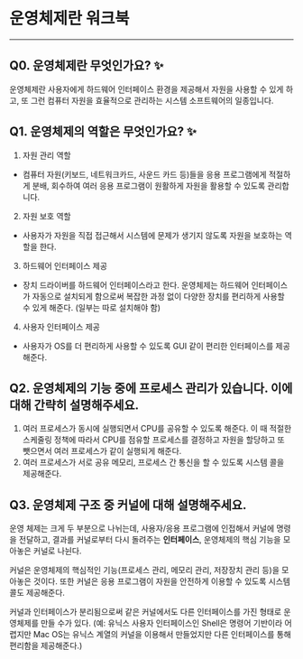 # 운영체제란 워크북

--------

## Q0. 운영체제란 무엇인가요? ✨  

운영체제란 사용자에게 하드웨어 인터페이스 환경을 제공해서 자원을 사용할 수 있게 하고, 또 그런 컴퓨터 자원을 효율적으로 관리하는 시스템 소프트웨어의 일종입니다.

## Q1. 운영체제의 역할은 무엇인가요? ✨  

1. 자원 관리 역할
- 컴퓨터 자원(키보드, 네트워크카드, 사운드 카드 등)들을 응용 프로그램에게 적절하게 분배, 회수하여 여러 응용 프로그램이 원활하게 자원을 활용할 수 있도록 관리합니다.
2. 자원 보호 역할
- 사용자가 자원을 직접 접근해서 시스템에 문제가 생기지 않도록 자원을 보호하는 역할을 한다.
3. 하드웨어 인터페이스 제공
- 장치 드라이버를 하드웨어 인터페이스라고 한다. 운영체제는 하드웨어 인터페이스가 자동으로 설치되게 함으로써 복잡한 과정 없이 다양한 장치를 편리하게 사용할 수 있게 해준다. (일부는 따로 설치해야 함)
4. 사용자 인터페이스 제공
- 사용자가 OS를 더 편리하게 사용할 수 있도록 GUI 같이 편리한 인터페이스를 제공해준다.

## Q2. 운영체제의 기능 중에 프로세스 관리가 있습니다. 이에 대해 간략히 설명해주세요.  

1. 여러 프로세스가 동시에 실행되면서 CPU를 공유할 수 있도록 해준다. 이 때 적절한 스케줄링 정책에 따라서 CPU를 점유할 프로세스를 결정하고 자원을 할당하고 또 뺏으면서 여러 프로세스가 같이 실행되게 해준다.
2. 여러 프로세스가 서로 공유 메모리, 프로세스 간 통신을 할 수 있도록 시스템 콜을 제공해준다.

## Q3. 운영체제 구조 중 커널에 대해 설명해주세요.   
운영 체제는 크게 두 부분으로 나뉘는데, 사용자/응용 프로그램에 인접해서 커널에 명령을 전달하고, 결과를 커널로부터 다시 돌려주는 **인터페이스**, 운영체제의 핵심 기능을 모아놓은 커널로 나뉜다.

커널은 운영체제의 핵심적인 기능(프로세스 관리, 메모리 관리, 저장장치 관리 등)을 모아놓은 것이다. 또한 커널은 응용 프로그램이 자원을 안전하게 이용할 수 있도록 시스템콜도 제공해준다.

커널과 인터페이스가 분리됨으로써 같은 커널에서도 다른 인터페이스를 가진 형태로 운영체제를 만들 수가 있다. (예: 유닉스 사용자 인터페이스인 Shell은 명령어 기반이라 어렵지만 Mac OS는 유닉스 계열의 커널을 이용해서 만들었지만 다른 인터페이스를 통해 편리함을 제공해준다.)